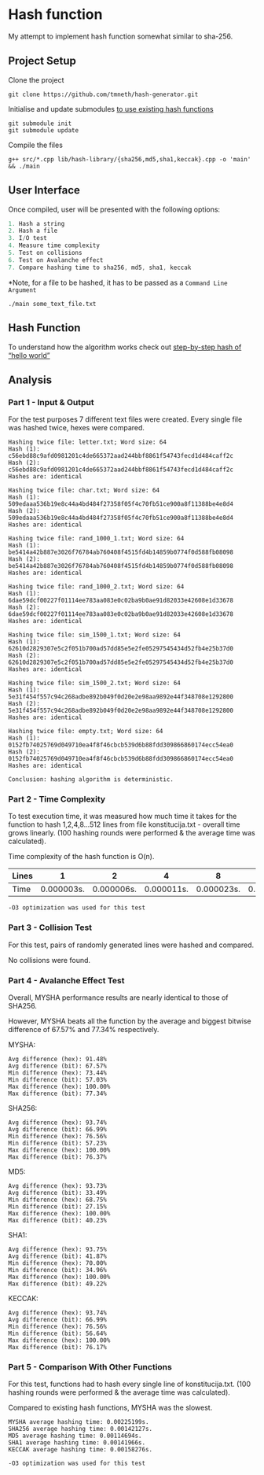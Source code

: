 # Hash function

My attempt to implement hash function somewhat similar to sha-256.

## Project Setup

Clone the project

```
git clone https://github.com/tmneth/hash-generator.git
```

Initialise and update submodules [to use existing hash functions](https://github.com/stbrumme/hash-library)

```
git submodule init
git submodule update
```

Compile the files

```
g++ src/*.cpp lib/hash-library/{sha256,md5,sha1,keccak}.cpp -o 'main' && ./main
```

## User Interface

Once compiled, user will be presented with the following options:

```c++
1. Hash a string
2. Hash a file
3. I/O test
4. Measure time complexity
5. Test on collisions
6. Test on Avalanche effect
7. Compare hashing time to sha256, md5, sha1, keccak
```

*Note, for a file to be hashed, it has to be passed as a `Command Line Argument`

```
./main some_text_file.txt
```

## Hash Function

To understand how the algorithm works check out [step-by-step hash of “hello world”](example.md)

## Analysis

### Part 1 - Input & Output

For the test purposes 7 different text files were created.
Every single file was hashed twice, hexes were compared.

```
Hashing twice file: letter.txt; Word size: 64
Hash (1): c56ebd88c9afd0981201c4de665372aad244bbf8861f54743fecd1d484caff2c
Hash (2): c56ebd88c9afd0981201c4de665372aad244bbf8861f54743fecd1d484caff2c
Hashes are: identical

Hashing twice file: char.txt; Word size: 64
Hash (1): 509edaaa536b19e8c44a4bd484f27358f05f4c70fb51ce900a8f11388be4e8d4
Hash (2): 509edaaa536b19e8c44a4bd484f27358f05f4c70fb51ce900a8f11388be4e8d4
Hashes are: identical

Hashing twice file: rand_1000_1.txt; Word size: 64
Hash (1): be5414a42b887e3026f76784ab760408f4515fd4b14859b0774f0d588fb08098
Hash (2): be5414a42b887e3026f76784ab760408f4515fd4b14859b0774f0d588fb08098
Hashes are: identical

Hashing twice file: rand_1000_2.txt; Word size: 64
Hash (1): 6dae59dcf00227f01114ee783aa083e0c02ba9b0ae91d82033e42608e1d33678
Hash (2): 6dae59dcf00227f01114ee783aa083e0c02ba9b0ae91d82033e42608e1d33678
Hashes are: identical

Hashing twice file: sim_1500_1.txt; Word size: 64
Hash (1): 62610d2829307e5c2f051b700ad57dd85e5e2fe05297545434d52fb4e25b37d0
Hash (2): 62610d2829307e5c2f051b700ad57dd85e5e2fe05297545434d52fb4e25b37d0
Hashes are: identical

Hashing twice file: sim_1500_2.txt; Word size: 64
Hash (1): 5e31f454f557c94c268adbe892b049f0d20e2e98aa9892e44f348708e1292800
Hash (2): 5e31f454f557c94c268adbe892b049f0d20e2e98aa9892e44f348708e1292800
Hashes are: identical

Hashing twice file: empty.txt; Word size: 64
Hash (1): 0152fb74025769d049710ea4f8f46cbcb539d6b88fdd309866860174ecc54ea0
Hash (2): 0152fb74025769d049710ea4f8f46cbcb539d6b88fdd309866860174ecc54ea0
Hashes are: identical

Conclusion: hashing algorithm is deterministic.
```

### Part 2 - Time Complexity

To test execution time, it was measured how much time it takes for the function to hash 1,2,4,8...512 lines from file
konstitucija.txt - overall time grows linearly. (100 hashing rounds were performed & the
average time was calculated).

Time complexity of the hash function is O(n).

| Lines | 1          | 2          | 4          | 8          | 16         | 32         | 64          | 128        | 256         | 512        |
|-------|------------|------------|------------|------------|------------|------------|-------------|------------|-------------|------------|
| Time  | 0.000003s. | 0.000006s. | 0.000011s. | 0.000023s. | 0.000046s. | 0.000092s. | 0.0000183s. | 0.000366s. | 0.0007730s. | 0.001455s. |

`-O3 optimization was used for this test`

### Part 3 - Collision Test

For this test, pairs of randomly generated lines were hashed and compared.

No collisions were found.

### Part 4 - Avalanche Effect Test

Overall, MYSHA performance results are nearly identical to those of SHA256.

However, MYSHA beats all the function by the average and biggest bitwise difference of 67.57% and 77.34% respectively.

MYSHA:

```
Avg difference (hex): 91.48%
Avg difference (bit): 67.57%
Min difference (hex): 73.44%
Min difference (bit): 57.03%
Max difference (hex): 100.00%
Max difference (bit): 77.34%
```

SHA256:

```
Avg difference (hex): 93.74%
Avg difference (bit): 66.99%
Min difference (hex): 76.56%
Min difference (bit): 57.23%
Max difference (hex): 100.00%
Max difference (bit): 76.37%
```

MD5:

```
Avg difference (hex): 93.73%
Avg difference (bit): 33.49%
Min difference (hex): 68.75%
Min difference (bit): 27.15%
Max difference (hex): 100.00%
Max difference (bit): 40.23%
```

SHA1:

```
Avg difference (hex): 93.75%
Avg difference (bit): 41.87%
Min difference (hex): 70.00%
Min difference (bit): 34.96%
Max difference (hex): 100.00%
Max difference (bit): 49.22%
```

KECCAK:

```
Avg difference (hex): 93.74%
Avg difference (bit): 66.99%
Min difference (hex): 76.56%
Min difference (bit): 56.64%
Max difference (hex): 100.00%
Max difference (bit): 76.17%
```

### Part 5 - Comparison With Other Functions

For this test, functions had to hash every single line of konstitucija.txt. (100 hashing rounds were performed & the
average time was calculated).

Compared to existing hash functions, MYSHA was the slowest.

```
MYSHA average hashing time: 0.00225199s.
SHA256 average hashing time: 0.00142127s.
MD5 average hashing time: 0.00114694s.
SHA1 average hashing time: 0.00141966s.
KECCAK average hashing time: 0.00158276s.
```

`-O3 optimization was used for this test`